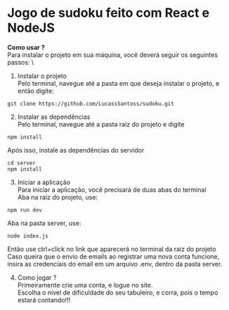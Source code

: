 # Jogo de sudoku feito com React e NodeJS

**Como usar ?**
\
Para instalar o projeto em sua máquina, você deverá seguir os seguintes passos:
\
1. Instalar o projeto
\
Pelo terminal, navegue até a pasta em que deseja instalar o projeto, e então digite:
````
git clone https://github.com/LucassSantoss/sudoku.git
````

2. Instalar as dependências
\
Pelo terminal, navegue até a pasta raiz do projeto e digite
```
npm install
```
Após isso, instale as dependências do servidor
```
cd server
npm install
```

3. Iniciar a aplicação
\
Para iniciar a aplicação, você precisará de duas abas do terminal
\
Aba na raiz do projeto, use:
```
npm run dev
```
Aba na pasta server, use:
```
node index.js
```
Então use ctrl+click no link que aparecerá no terminal da raiz do projeto
\
Caso queira que o envio de emails ao registrar uma nova conta funcione, insira 
as credenciais do email em um arquivo .env, dentro da pasta server.

4. Como jogar ?
\
Primeiramente crie uma conta, e logue no site.
\
Escolha o nível de dificuldade do seu tabuleiro, e corra, pois o tempo estará contando!!!



